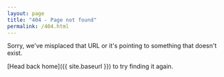 ```yaml
---
layout: page
title: "404 - Page not found"
permalink: /404.html
---
```


Sorry, we've misplaced that URL or it's pointing to something that doesn't exist.

[Head back home]({{ site.baseurl }}) to try finding it again.
